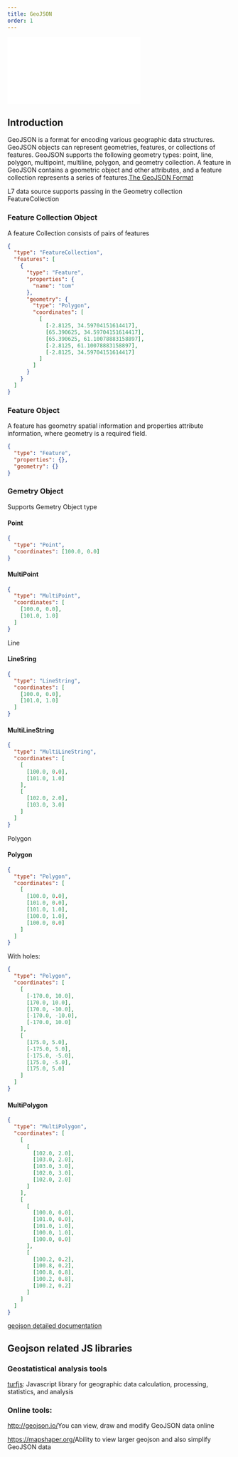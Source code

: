 ```yaml
---
title: GeoJSON
order: 1
---
```


<embed src="@/docs/api/common/style.md"></embed>

## Introduction

GeoJSON is a format for encoding various geographic data structures. GeoJSON objects can represent geometries, features, or collections of features. GeoJSON supports the following geometry types: point, line, polygon, multipoint, multiline, polygon, and geometry collection. A feature in GeoJSON contains a geometric object and other attributes, and a feature collection represents a series of features.[The GeoJSON Format](https://tools.ietf.org/html/draft-butler-geojson-06)

L7 data source supports passing in the Geometry collection FeatureCollection

### Feature Collection Object

A feature Collection consists of pairs of features

```json
{
  "type": "FeatureCollection",
  "features": [
    {
      "type": "Feature",
      "properties": {
        "name": "tom"
      },
      "geometry": {
        "type": "Polygon",
        "coordinates": [
          [
            [-2.8125, 34.59704151614417],
            [65.390625, 34.59704151614417],
            [65.390625, 61.10078883158897],
            [-2.8125, 61.10078883158897],
            [-2.8125, 34.59704151614417]
          ]
        ]
      }
    }
  ]
}
```

### Feature Object

A feature has geometry spatial information and properties attribute information, where geometry is a required field.

```json
{
  "type": "Feature",
  "properties": {},
  "geometry": {}
}
```

### Gemetry Object

Supports Gemetry Object type

#### Point

```json
{
  "type": "Point",
  "coordinates": [100.0, 0.0]
}
```

#### MultiPoint

```json
{
  "type": "MultiPoint",
  "coordinates": [
    [100.0, 0.0],
    [101.0, 1.0]
  ]
}
```

Line

#### LineSring

```json
{
  "type": "LineString",
  "coordinates": [
    [100.0, 0.0],
    [101.0, 1.0]
  ]
}
```

#### MultiLineString

```json
{
  "type": "MultiLineString",
  "coordinates": [
    [
      [100.0, 0.0],
      [101.0, 1.0]
    ],
    [
      [102.0, 2.0],
      [103.0, 3.0]
    ]
  ]
}
```

Polygon

#### Polygon

```json
{
  "type": "Polygon",
  "coordinates": [
    [
      [100.0, 0.0],
      [101.0, 0.0],
      [101.0, 1.0],
      [100.0, 1.0],
      [100.0, 0.0]
    ]
  ]
}
```

With holes:

```json
{
  "type": "Polygon",
  "coordinates": [
    [
      [-170.0, 10.0],
      [170.0, 10.0],
      [170.0, -10.0],
      [-170.0, -10.0],
      [-170.0, 10.0]
    ],
    [
      [175.0, 5.0],
      [-175.0, 5.0],
      [-175.0, -5.0],
      [175.0, -5.0],
      [175.0, 5.0]
    ]
  ]
}
```

#### MultiPolygon

```json
{
  "type": "MultiPolygon",
  "coordinates": [
    [
      [
        [102.0, 2.0],
        [103.0, 2.0],
        [103.0, 3.0],
        [102.0, 3.0],
        [102.0, 2.0]
      ]
    ],
    [
      [
        [100.0, 0.0],
        [101.0, 0.0],
        [101.0, 1.0],
        [100.0, 1.0],
        [100.0, 0.0]
      ],
      [
        [100.2, 0.2],
        [100.8, 0.2],
        [100.8, 0.8],
        [100.2, 0.8],
        [100.2, 0.2]
      ]
    ]
  ]
}
```

[geojson detailed documentation]()

## Geojson related JS libraries

### Geostatistical analysis tools

[turfjs](http://turfjs.org/): Javascript library for geographic data calculation, processing, statistics, and analysis

### Online tools:

<http://geojson.io/>You can view, draw and modify GeoJSON data online

<https://mapshaper.org/>Ability to view larger geojson and also simplify GeoJSON data
